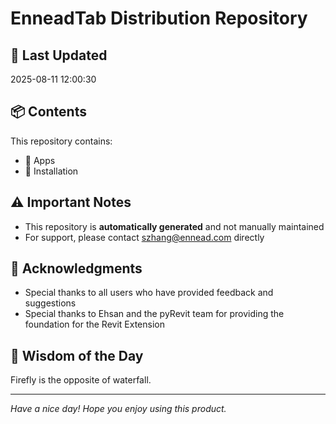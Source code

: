 # EnneadTab Distribution Repository

## 📅 Last Updated
2025-08-11 12:00:30



## 📦 Contents
This repository contains:
- 📂 Apps
- 📂 Installation

## ⚠️ Important Notes
- This repository is **automatically generated** and not manually maintained
- For support, please contact szhang@ennead.com directly

## 🙏 Acknowledgments
- Special thanks to all users who have provided feedback and suggestions
- Special thanks to Ehsan and the pyRevit team for providing the foundation for the Revit Extension

## 💭 Wisdom of the Day
Firefly is the opposite of waterfall.

---
*Have a nice day! Hope you enjoy using this product.*
